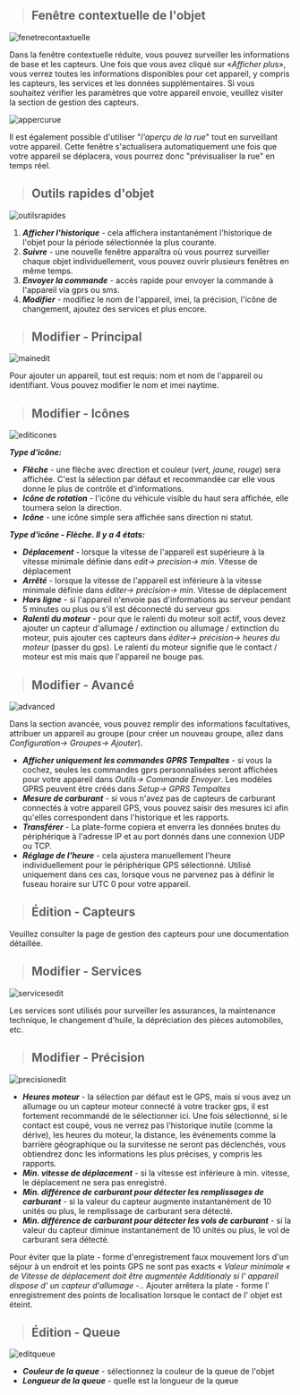 >## Fenêtre contextuelle de l'objet

<img src="_image/fenetrecontaxtuelle.png" alt="fenetrecontaxtuelle" width="auto">

Dans la fenêtre contextuelle réduite, vous pouvez surveiller les informations de base et les capteurs. Une fois que vous avez cliqué sur «*Afficher plu*s», vous verrez toutes les informations disponibles pour cet appareil, y compris les capteurs, les services et les données supplémentaires. Si vous souhaitez vérifier les paramètres que votre appareil envoie, veuillez visiter la section de gestion des capteurs.

<img src="_image/appercurue.png" alt="appercurue" width="auto">

Il est également possible d'utiliser "*l'aperçu de la rue*" tout en surveillant votre appareil. Cette fenêtre s'actualisera automatiquement une fois que votre appareil se déplacera, vous pourrez donc "prévisualiser la rue" en temps réel.

>## Outils rapides d'objet

<img src="_image/outilsrapides.png" alt="outilsrapides" width="auto">

1. ***Afficher l'historique***  - cela affichera instantanément l'historique de l'objet pour la période sélectionnée la plus courante.
2. ***Suivre***  - une nouvelle fenêtre apparaîtra où vous pourrez surveiller chaque objet individuellement, vous pouvez ouvrir plusieurs fenêtres en même temps.
3. ***Envoyer la commande***  - accès rapide pour envoyer la commande à l'appareil via gprs ou sms.
4. ***Modifier*** - modifiez le nom de l'appareil, imei, la précision, l'icône de changement, ajoutez des services et plus encore.

>## Modifier - Principal

<img src="_image/mainedit.png" alt="mainedit" width="auto">

Pour ajouter un appareil, tout est requis: nom et nom de l'appareil ou identifiant. Vous pouvez modifier le nom et imei naytime.

>## Modifier - Icônes

<img src="_image/editicones.png" alt="editicones" width="auto">

***Type d'icône:***

* ***Flèche*** - une flèche avec direction et couleur (*vert, jaune, rouge*) sera affichée. C'est la sélection par défaut et recommandée car elle vous donne le plus de contrôle et d'informations.
* ***Icône de rotation*** - l'icône du véhicule visible du haut sera affichée, elle tournera selon la direction.
* ***Icône*** - une icône simple sera affichée sans direction ni statut.

***Type d'icône - Flèche. Il y a 4 états:***

* ***Déplacement*** - lorsque la vitesse de l'appareil est supérieure à la vitesse minimale définie dans *edit-> precision-> min*. Vitesse de déplacement
* ***Arrêté*** - lorsque la vitesse de l'appareil est inférieure à la vitesse minimale définie dans *éditer-> précision-> min*. Vitesse de déplacement
* ***Hors ligne*** - si l'appareil n'envoie pas d'informations au serveur pendant 5 minutes ou plus ou s'il est déconnecté du serveur gps
* ***Ralenti du moteur*** - pour que le ralenti du moteur soit actif, vous devez ajouter un capteur d'allumage / extinction ou allumage / extinction du moteur, puis ajouter ces capteurs dans *éditer-> précision-> heures du moteur* (passer du gps). Le ralenti du moteur signifie que le contact / moteur est mis mais que l'appareil ne bouge pas.

>## Modifier - Avancé

<img src="_image/advanced.png" alt="advanced" width="auto">

Dans la section avancée, vous pouvez remplir des informations facultatives, attribuer un appareil au groupe (pour créer un nouveau groupe, allez dans *Configuration-> Groupes-> Ajouter*).
 
* ***Afficher uniquement les commandes GPRS Tempaltes*** - si vous la cochez, seules les commandes gprs personnalisées seront affichées pour votre appareil dans *Outils-> Commande Envoyer*. Les modèles GPRS peuvent être créés dans *Setup-> GPRS Tempaltes*
* ***Mesure de carburant*** - si vous n'avez pas de capteurs de carburant connectés à votre appareil GPS, vous pouvez saisir des mesures ici afin qu'elles correspondent dans l'historique et les rapports.
* ***Transférer*** - La plate-forme copiera et enverra les données brutes du périphérique à l'adresse IP et au port donnés dans une connexion UDP ou TCP.
* ***Réglage de l'heure*** - cela ajustera manuellement l'heure individuellement pour le périphérique GPS sélectionné. Utilisé uniquement dans ces cas, lorsque vous ne parvenez pas à définir le fuseau horaire sur UTC 0 pour votre appareil.

>## Édition - Capteurs

Veuillez consulter la page de gestion des capteurs pour une documentation détaillée.

>## Modifier - Services

<img src="_image/servicesedit.png" alt="servicesedit" width="auto">

Les services sont utilisés pour surveiller les assurances, la maintenance technique, le changement d'huile, la dépréciation des pièces automobiles, etc.

>## Modifier - Précision

<img src="_image/precisionedit.png" alt="precisionedit" width="auto">

* ***Heures moteur*** - la sélection par défaut est le GPS, mais si vous avez un allumage ou un capteur moteur connecté à votre tracker gps, il est fortement recommandé de le sélectionner ici. Une fois sélectionné, si le contact est coupé, vous ne verrez pas l'historique inutile (comme la dérive), les heures du moteur, la distance, les événements comme la barrière géographique ou la survitesse ne seront pas déclenchés, vous obtiendrez donc les informations les plus précises, y compris les rapports.
* ***Min. vitesse de déplacement*** - si la vitesse est inférieure à min. vitesse, le déplacement ne sera pas enregistré.
* ***Min. différence de carburant pour détecter les remplissages de carburant*** - si la valeur du capteur augmente instantanément de 10 unités ou plus, le remplissage de carburant sera détecté.
* ***Min. différence de carburant pour détecter les vols de carburant***  - si la valeur du capteur diminue instantanément de 10 unités ou plus, le vol de carburant sera détecté.

Pour éviter que la plate - forme d'enregistrement faux mouvement lors d'un séjour à un endroit et les points GPS ne sont pas exacts « *Valeur minimale « de Vitesse de déplacement doit être augmentée Additionaly si l' appareil dispose d' un capteur d'allumage* -.. Ajouter arrêtera la plate - forme l' enregistrement des points de localisation lorsque le contact de l' objet est éteint.

>## Édition - Queue

<img src="_image/editqueue.png" alt="editqueue" width="auto">

* ***Couleur de la queue*** - sélectionnez la couleur de la queue de l'objet
* ***Longueur de la queue*** - quelle est la longueur de la queue